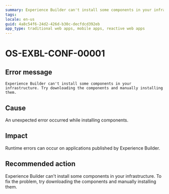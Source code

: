 ```yaml
---
summary: Experience Builder can't install some components in your infrastructure. Try downloading the components and manually installing them. 
tags:
locale: en-us
guid: 4a8c54f6-24d2-426d-b30c-decfdcd392eb
app_type: traditional web apps, mobile apps, reactive web apps
---
```


# OS-EXBL-CONF-00001

## Error message

`Experience Builder can't install some components in your infrastructure. Try downloading the components and manually installing them.`

## Cause

An unexpected error occurred while installing components.

## Impact

Runtime errors can occur on applications published by Experience Builder.

## Recommended action

Experience Builder can't install some components in your infrastructure. To fix the problem, try downloading the components and manually installing them.
